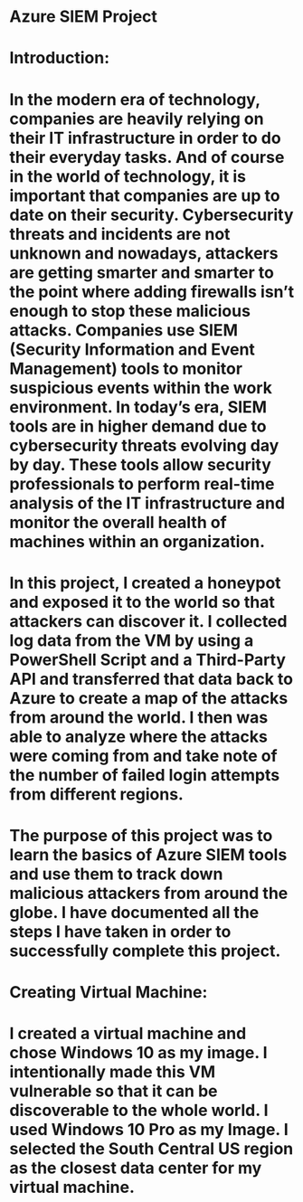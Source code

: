 # Azure SIEM Project

# Introduction:


# In the modern era of technology, companies are heavily relying on their IT infrastructure in order to do their everyday tasks. And of course in the world of technology, it is important that companies are up to date on their security. Cybersecurity threats and incidents are not unknown and nowadays, attackers are getting smarter and smarter to the point where adding firewalls isn’t enough to stop these malicious attacks. Companies use SIEM (Security Information and Event Management) tools to monitor suspicious events within the work environment. In today’s era, SIEM tools are in higher demand due to cybersecurity threats evolving day by day. These tools allow security professionals to perform real-time analysis of the IT infrastructure and monitor the overall health of machines within an organization.

# In this project, I created a honeypot and exposed it to the world so that attackers can discover it.  I collected log data from the VM by using a PowerShell Script and a Third-Party API and transferred that data back to Azure to create a map of the attacks from around the world. I then was able to analyze where the attacks were coming from and take note of the number of failed login attempts from different regions.

# The purpose of this project was to learn the basics of Azure SIEM tools and use them to track down malicious attackers from around the globe. I have documented all the steps I have taken in order to successfully complete this project.








# **Creating Virtual Machine:**

# I created a virtual machine and chose Windows 10 as my image. I intentionally made this VM vulnerable so that it can be discoverable to the whole world. I used Windows 10 Pro as my Image. I selected the South Central US region as the closest data center for my virtual machine.







